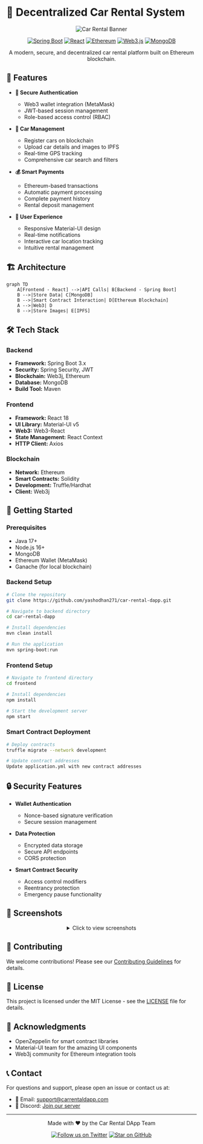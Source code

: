 # 🚗 Decentralized Car Rental System

<div align="center">

![Car Rental Banner](https://img.shields.io/badge/🚗-Decentralized%20Car%20Rental-blue?style=for-the-badge)

[![Spring Boot](https://img.shields.io/badge/Spring%20Boot-6DB33F?style=for-the-badge&logo=spring&logoColor=white)](https://spring.io/projects/spring-boot)
[![React](https://img.shields.io/badge/React-61DAFB?style=for-the-badge&logo=react&logoColor=black)](https://reactjs.org/)
[![Ethereum](https://img.shields.io/badge/Ethereum-3C3C3D?style=for-the-badge&logo=ethereum&logoColor=white)](https://ethereum.org/)
[![Web3.js](https://img.shields.io/badge/Web3.js-F16822?style=for-the-badge&logo=web3.js&logoColor=white)](https://web3js.readthedocs.io/)
[![MongoDB](https://img.shields.io/badge/MongoDB-47A248?style=for-the-badge&logo=mongodb&logoColor=white)](https://www.mongodb.com/)

A modern, secure, and decentralized car rental platform built on Ethereum blockchain.

</div>

## 🌟 Features

- **🔐 Secure Authentication**
  - Web3 wallet integration (MetaMask)
  - JWT-based session management
  - Role-based access control (RBAC)

- **🚙 Car Management**
  - Register cars on blockchain
  - Upload car details and images to IPFS
  - Real-time GPS tracking
  - Comprehensive car search and filters

- **💰 Smart Payments**
  - Ethereum-based transactions
  - Automatic payment processing
  - Complete payment history
  - Rental deposit management

- **📱 User Experience**
  - Responsive Material-UI design
  - Real-time notifications
  - Interactive car location tracking
  - Intuitive rental management

## 🏗️ Architecture

```mermaid
graph TD
    A[Frontend - React] -->|API Calls| B[Backend - Spring Boot]
    B -->|Store Data| C[MongoDB]
    B -->|Smart Contract Interaction| D[Ethereum Blockchain]
    A -->|Web3| D
    B -->|Store Images| E[IPFS]
```

## 🛠️ Tech Stack

### Backend
- **Framework:** Spring Boot 3.x
- **Security:** Spring Security, JWT
- **Blockchain:** Web3j, Ethereum
- **Database:** MongoDB
- **Build Tool:** Maven

### Frontend
- **Framework:** React 18
- **UI Library:** Material-UI v5
- **Web3:** Web3-React
- **State Management:** React Context
- **HTTP Client:** Axios

### Blockchain
- **Network:** Ethereum
- **Smart Contracts:** Solidity
- **Development:** Truffle/Hardhat
- **Client:** Web3j

## 🚀 Getting Started

### Prerequisites
- Java 17+
- Node.js 16+
- MongoDB
- Ethereum Wallet (MetaMask)
- Ganache (for local blockchain)

### Backend Setup
```bash
# Clone the repository
git clone https://github.com/yashodhan271/car-rental-dapp.git

# Navigate to backend directory
cd car-rental-dapp

# Install dependencies
mvn clean install

# Run the application
mvn spring-boot:run
```

### Frontend Setup
```bash
# Navigate to frontend directory
cd frontend

# Install dependencies
npm install

# Start the development server
npm start
```

### Smart Contract Deployment
```bash
# Deploy contracts
truffle migrate --network development

# Update contract addresses
Update application.yml with new contract addresses
```

## 🔒 Security Features

- **Wallet Authentication**
  - Nonce-based signature verification
  - Secure session management

- **Data Protection**
  - Encrypted data storage
  - Secure API endpoints
  - CORS protection

- **Smart Contract Security**
  - Access control modifiers
  - Reentrancy protection
  - Emergency pause functionality

## 📱 Screenshots

<div align="center">
<details>
<summary>Click to view screenshots</summary>

### Home Page
![Home Page](path/to/homepage.png)

### Car Listing
![Car Listing](path/to/car-listing.png)

### Rental Dashboard
![Dashboard](path/to/dashboard.png)

</details>
</div>

## 🤝 Contributing

We welcome contributions! Please see our [Contributing Guidelines](CONTRIBUTING.md) for details.

## 📄 License

This project is licensed under the MIT License - see the [LICENSE](LICENSE) file for details.

## 🙏 Acknowledgments

- OpenZeppelin for smart contract libraries
- Material-UI team for the amazing UI components
- Web3j community for Ethereum integration tools

## 📞 Contact

For questions and support, please open an issue or contact us at:
- 📧 Email: support@carrentaldapp.com
- 💬 Discord: [Join our server](https://discord.gg/carrentaldapp)

---

<div align="center">

Made with ❤️ by the Car Rental DApp Team

[![Follow us on Twitter](https://img.shields.io/twitter/follow/carrentaldapp?style=social)](https://twitter.com/carrentaldapp)
[![Star on GitHub](https://img.shields.io/github/stars/yashodhan271/car-rental-dapp?style=social)](https://github.com/yashodhan271/car-rental-dapp)

</div>
